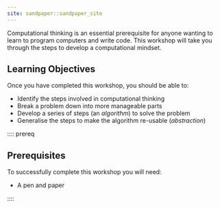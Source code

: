 ```yaml
---
site: sandpaper::sandpaper_site
---
```


Computational thinking is an essential prerequisite for anyone wanting to learn to program computers and write code. 
This workshop will take you through the steps to develop a computational mindset.

## Learning Objectives

Once you have completed this workshop, you should be able to:

- Identify the steps involved in computational thinking
- Break a problem down into more manageable parts
- Develop a series of steps (an *algorithm*) to solve the problem
- Generalise the steps to make the algorithm re-usable (*abstraction*)

:::: prereq

## Prerequisites

To successfully complete this workshop you will need: 

- A pen and paper

::::

